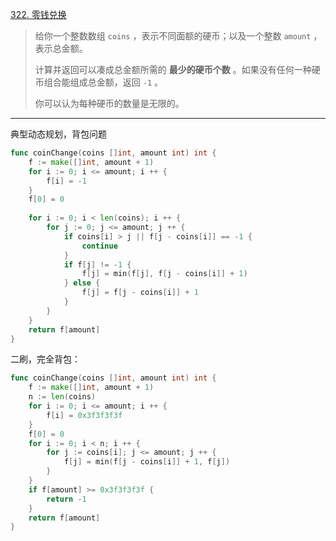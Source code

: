 [322. 零钱兑换](https://leetcode.cn/problems/coin-change/)

> 给你一个整数数组 `coins` ，表示不同面额的硬币；以及一个整数 `amount` ，表示总金额。
>
> 计算并返回可以凑成总金额所需的 **最少的硬币个数** 。如果没有任何一种硬币组合能组成总金额，返回 `-1` 。
>
> 你可以认为每种硬币的数量是无限的。

----

典型动态规划，背包问题

```go
func coinChange(coins []int, amount int) int {
    f := make([]int, amount + 1)
    for i := 0; i <= amount; i ++ {
        f[i] = -1
    }
    f[0] = 0
    
    for i := 0; i < len(coins); i ++ {
        for j := 0; j <= amount; j ++ {
            if coins[i] > j || f[j - coins[i]] == -1 {
                continue
            }
            if f[j] != -1 {
                f[j] = min(f[j], f[j - coins[i]] + 1)
            } else {
                f[j] = f[j - coins[i]] + 1
            }
        }
    }
    return f[amount]
}
```

二刷，完全背包：

```go
func coinChange(coins []int, amount int) int {
    f := make([]int, amount + 1)
    n := len(coins)
    for i := 0; i <= amount; i ++ {
        f[i] = 0x3f3f3f3f
    }
    f[0] = 0
    for i := 0; i < n; i ++ {
        for j := coins[i]; j <= amount; j ++ {
            f[j] = min(f[j - coins[i]] + 1, f[j])
        }
    }
    if f[amount] >= 0x3f3f3f3f {
        return -1
    }
    return f[amount]
}
```

